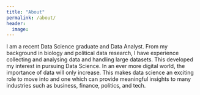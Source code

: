 ```yaml
---
title: "About"
permalink: /about/
header:
  image:
---
```


I am a recent Data Science graduate and Data Analyst. From my background in biology and political data research, I have experience collecting and analysing data and handling large datasets. This developed my interest in pursuing Data Science. In an ever more digital world, the importance of data will only increase. This makes data science an exciting role to move into and one which can provide meaningful insights to many industries such as business, finance, politics, and tech.
